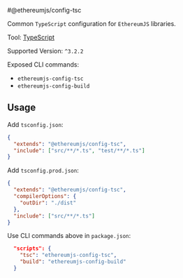 #@ethereumjs/config-tsc

Common `TypeScript` configuration for `EthereumJS` libraries.

Tool: [TypeScript](https://www.typescriptlang.org/)

Supported Version: `^3.2.2`

Exposed CLI commands:

- `ethereumjs-config-tsc`
- `ethereumjs-config-build`

## Usage

Add `tsconfig.json`:

```json
{
  "extends": "@ethereumjs/config-tsc",
  "include": ["src/**/*.ts", "test/**/*.ts"]
}
```

Add `tsconfig.prod.json`:

```json
{
  "extends": "@ethereumjs/config-tsc",
  "compilerOptions": {
    "outDir": "./dist"
  },
  "include": ["src/**/*.ts"]
}
```

Use CLI commands above in `package.json`:

```json
  "scripts": {
    "tsc": "ethereumjs-config-tsc",
    "build": "ethereumjs-config-build"
  }
```



